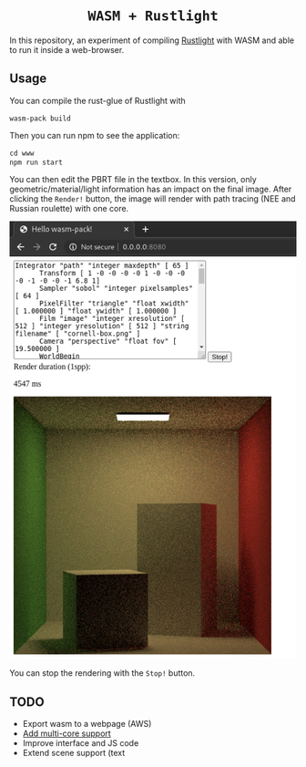 <div align="center">
  <h1><code>WASM + Rustlight</code></h1>
</div>

In this repository, an experiment of compiling [Rustlight](https://github.com/beltegeuse/rustlight) with WASM and able to run it inside a web-browser.

## Usage

You can compile the rust-glue of Rustlight with
```
wasm-pack build
```

Then you can run npm to see the application:
```
cd www
npm run start
```

You can then edit the PBRT file in the textbox. In this version, only geometric/material/light information has an impact on the final image. After clicking the `Render!` button, the image will render with path tracing (NEE and Russian roulette) with one core.  

![screenshot](https://raw.githubusercontent.com/beltegeuse/rustlight-web/master/assets/screenshot.png)

You can stop the rendering with the `Stop!` button. 

## TODO

- Export wasm to a webpage (AWS)
- [Add multi-core support](https://github.com/rustwasm/wasm-bindgen/issues/2175)
- Improve interface and JS code
- Extend scene support (text